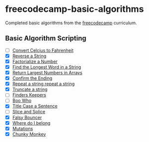 # freecodecamp-basic-algorithms

Completed basic algorithms from the [freecodecamp](https://www.freecodecamp.com) curriculum.

## Basic Algorithm Scripting

- [ ] [Convert Celcius to Fahrenheit](https://learn.freecodecamp.org/javascript-algorithms-and-data-structures/basic-algorithm-scripting/convert-celsius-to-fahrenheit)
- [x] [Reverse a String](https://learn.freecodecamp.org/javascript-algorithms-and-data-structures/basic-algorithm-scripting/reverse-a-string)
- [x] [Factorialize a Number](https://learn.freecodecamp.org/javascript-algorithms-and-data-structures/basic-algorithm-scripting/factorialize-a-number)
- [x] [Find the Longest Word in a String](https://learn.freecodecamp.org/javascript-algorithms-and-data-structures/basic-algorithm-scripting/find-the-longest-word-in-a-string)
- [x] [Return Largest Numbers in Arrays](https://learn.freecodecamp.org/javascript-algorithms-and-data-structures/basic-algorithm-scripting/return-largest-numbers-in-arrays)
- [x] [Confirm the Ending](https://learn.freecodecamp.org/javascript-algorithms-and-data-structures/basic-algorithm-scripting/confirm-the-ending)
- [x] [Repeat a string repeat a string](https://learn.freecodecamp.org/javascript-algorithms-and-data-structures/basic-algorithm-scripting/repeat-a-string-repeat-a-string)
- [x] [Truncate a string](https://learn.freecodecamp.org/javascript-algorithms-and-data-structures/basic-algorithm-scripting/truncate-a-string)
- [ ] [Finders Keepers](https://learn.freecodecamp.org/javascript-algorithms-and-data-structures/basic-algorithm-scripting/finders-keepers)
- [ ] [Boo Who](https://learn.freecodecamp.org/javascript-algorithms-and-data-structures/basic-algorithm-scripting/boo-who)
- [x] [Title Case a Sentence](https://learn.freecodecamp.org/javascript-algorithms-and-data-structures/basic-algorithm-scripting/title-case-a-sentence)
- [ ] [Slice and Splice](https://learn.freecodecamp.org/javascript-algorithms-and-data-structures/basic-algorithm-scripting/slice-and-splice)
- [x] [Falsy Bouncer](https://learn.freecodecamp.org/javascript-algorithms-and-data-structures/basic-algorithm-scripting/falsy-bouncer)
- [x] [Where do I belong](https://learn.freecodecamp.org/javascript-algorithms-and-data-structures/basic-algorithm-scripting/where-do-i-belong)
- [x] [Mutations](https://learn.freecodecamp.org/javascript-algorithms-and-data-structures/basic-algorithm-scripting/mutations)
- [x] [Chunky Monkey](https://learn.freecodecamp.org/javascript-algorithms-and-data-structures/basic-algorithm-scripting/chunky-monkey)
